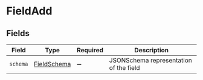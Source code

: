 # FieldAdd


## Fields

| Field                                             | Type                                              | Required                                          | Description                                       |
| ------------------------------------------------- | ------------------------------------------------- | ------------------------------------------------- | ------------------------------------------------- |
| `schema`                                          | [FieldSchema](../../models/shared/fieldschema.md) | :heavy_minus_sign:                                | JSONSchema representation of the field            |